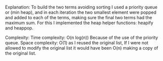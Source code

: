Explanation:To build the two terms avoiding sorting I used a priority queue or (min heap), and in each iteration the two smallestelement were popped and added to each of the terms, making sure the final two terms had the maximum sum. For this I implemented the heap helper functions: heapify and heappop.Complexity:Time complexity: O(n log(n)) Because of the use of the priority queue.Space complexity: O(1) as I reused the original list, If I were not allowed to modify the original list it would have beenO(n) making a copy of the original list.